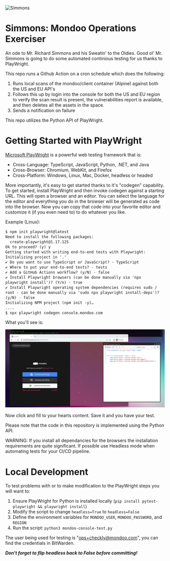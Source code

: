 ![Simmons](https://i.pinimg.com/originals/a2/9a/7b/a29a7bbb82ad938716c56773e60e6c21.png)

# Simmons: Mondoo Operations Exerciser

An ode to Mr. Richard Simmons and his Sweatin' to the Oldies.  Good ol' Mr. Simmons is going to do some 
automated continious testing for us thanks to PlayWright. 

This repo runs a Github Action on a cron schedule which does the following:

1. Runs local scans of the mondoo/client container (Alpine) against both the US and EU API's
2. Follows this up by login into the console for both the US and EU region to verify the
scan result is present, the vulnerabilities report is available, and then deletes all the assets
in the space.
3. Sends a notification on failure

This repo utilizes the Python API of PlayWright.

# Getting Started with PlayWright

[Microsoft PlayWright](https://playwright.dev/) is a powerful web testing framework that is:

- Cross-Language: TypeScript, JavaScript, Python, .NET, and Java
- Cross-Browser: Chromium, WebKit, and Firefox
- Cross-Platform: Windows, Linux, Mac, Docker, headless or headed

More importantly, it's easy to get started thanks to it's "codegen" capability.  To get started, install PlayWright
and then invoke codegen against a starting URL.  This will open a browser and an editor.  You can select the language
for the editor and everything you do in the browser will be generated as code into the browser.  Now you can copy 
that code into your favorite editor and customize it (if you even need to) to do whatever you like.

Example (Linux):

```
$ npm init playwright@latest
Need to install the following packages:
  create-playwright@1.17.125
Ok to proceed? (y) y
Getting started with writing end-to-end tests with Playwright:
Initializing project in '.'
✔ Do you want to use TypeScript or JavaScript? · TypeScript
✔ Where to put your end-to-end tests? · tests
✔ Add a GitHub Actions workflow? (y/N) · false
✔ Install Playwright browsers (can be done manually via 'npx playwright install')? (Y/n) · true
✔ Install Playwright operating system dependencies (requires sudo / root - can be done manually via 'sudo npx playwright install-deps')? (y/N) · false
Initializing NPM project (npm init -y)…
....
$ npx playwright codegen console.mondoo.com
```

What you'll see is:

![PlayWright Codegen](./playwright-codegen.png)

Now click and fill to your hearts content.  Save it and you have your test.

Please note that the code in this repository is implemented using the Python API.

WARNING: If you install all dependancies for the browsers the installation 
requirements are quite significant.  If possible use Headless mode when
automating tests for your CI/CD pipeline.

# Local Development

To test problems with or to make modification to the PlayWright steps you will want to:

1. Ensure PlayWright for Python is installed locally (```pip install pytest-playwright && playwright install```)
2. Modify the script to change ```headless=True``` to ```headless=False```
3. Define the environment variables for ```MONDOO_USER```, ```MONDOO_PASSWORD```, and ```REGION```
4. Run the script: ```python3 mondoo-console-test.py```

The user being used for testing is "ops+checkly@mondoo.com", you can find the
credentials in BitWarden.

***Don't forget to flip headless back to False before committing!***